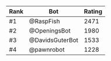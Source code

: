 Rank|Bot|Rating
---|---|---
#1|@RaspFish|2471
#2|@OpeningsBot|1980
#3|@DavidsGuterBot|1533
#4|@pawnrobot|1228
